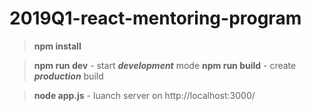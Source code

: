 # 2019Q1-react-mentoring-program

> **npm install**

> **npm run dev** - start ***development*** mode
> **npm run  build** -  create ***production*** build

> **node app.js** - luanch server on  http://localhost:3000/